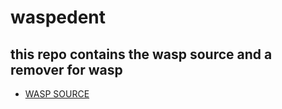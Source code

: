 # waspedent

## this repo contains the wasp source and a remover for wasp

- [WASP SOURCE](https://cdn.discordapp.com/attachments/1009807223259676712/1010218444815351908/waspsrc.rar)

